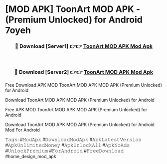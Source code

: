 # [MOD APK] ToonArt MOD APK - (Premium Unlocked) for Android 7oyeh



<div align="center">
<h3>🔴 Download [Server1] 👉👉 <a href="https://momento.my/?title=ToonArt_MOD_APK">ToonArt MOD APK Mod Apk</a></h3><br>

<h3>🔴 Download [Server2] 👉👉 <a href="https://momento.my/?title=ToonArt_MOD_APK">ToonArt MOD APK Mod Apk</a></h3>
</div>



Free Download APK MOD ToonArt MOD APK MOD APK (Premium Unlocked) for Android

Download ToonArt MOD APK MOD APK (Premium Unlocked) for Android

Free APK MOD ToonArt MOD APK MOD APK (Premium Unlocked) for Android

Download ToonArt MOD APK MOD APK (Premium Unlocked) for Android Mod For Android

𝚃𝚊𝚐𝚜: #𝙼𝚘𝚍𝙰𝚙𝚔 #𝙳𝚘𝚠𝚗𝚕𝚘𝚊𝚍𝙼𝚘𝚍𝙰𝚙𝚔 #𝙰𝚙𝚔𝙻𝚊𝚝𝚎𝚜𝚝𝚅𝚎𝚛𝚜𝚒𝚘𝚗 #𝙰𝚙𝚔𝚄𝚗𝚕𝚒𝚖𝚒𝚝𝚎𝚍𝙼𝚘𝚗𝚎𝚢 #𝙰𝚙𝚔𝚄𝚗𝚕𝚘𝚌𝚔𝙰𝚕𝚕 #𝙰𝚙𝚔𝙽𝚘𝙰𝚍𝚜 #𝚄𝚗𝚕𝚘𝚌𝚔𝙿𝚛𝚎𝚖𝚒𝚞𝚖 #𝙵𝚘𝚛𝙰𝚗𝚍𝚛𝚘𝚒𝚍 #𝙵𝚛𝚎𝚎𝙳𝚘𝚠𝚗𝚕𝚘𝚊𝚍 #home_design_mod_apk
